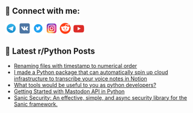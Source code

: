 ## 🔎 Connect with me:
[<img src="https://github.com/bullbesh/bullbesh/blob/main/images/Telegram.png" width="32" height="32" />](https://t.me/bullbesh)
[<img src="https://github.com/bullbesh/bullbesh/blob/main/images/VK.png" width="32" height="32" />](https://vk.com/bullbesh)
[<img src="https://github.com/bullbesh/bullbesh/blob/main/images/Twitter.png" width="32" height="32" />](https://twitter.com/bullbesh1)
[<img src="https://github.com/bullbesh/bullbesh/blob/main/images/Instagram.png" width="32" height="32" />](https://www.instagram.com/bullbesh)
[<img src="https://github.com/bullbesh/bullbesh/blob/main/images/Reddit.png" width="32" height="32" />](https://www.reddit.com/user/bullbesh)
[<img src="https://github.com/bullbesh/bullbesh/blob/main/images/YouTube.png" width="32" height="32" />](https://www.youtube.com/channel/UCtfjRs6uzgq5mfm8S06WTcg)

## 📕 Latest r/Python Posts
<!-- BLOG-POST-LIST:START -->
- [Renaming files with timestamp to numerical order](https://www.reddit.com/r/Python/comments/z810dp/renaming_files_with_timestamp_to_numerical_order/)
- [I made a Python package that can automatically spin up cloud infrastructure to transcribe your voice notes in Notion](https://www.reddit.com/r/Python/comments/z80z0f/i_made_a_python_package_that_can_automatically/)
- [What tools would be useful to you as python developers?](https://www.reddit.com/r/Python/comments/z7zo90/what_tools_would_be_useful_to_you_as_python/)
- [Getting Started with Mastodon API in Python](https://www.reddit.com/r/Python/comments/z7yhd4/getting_started_with_mastodon_api_in_python/)
- [Sanic Security: An effective, simple, and async security library for the Sanic framework.](https://www.reddit.com/r/Python/comments/z7xiod/sanic_security_an_effective_simple_and_async/)
<!-- BLOG-POST-LIST:END -->
